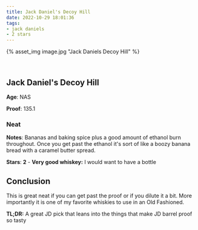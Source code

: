 ```yaml
---
title: Jack Daniel's Decoy Hill
date: 2022-10-29 18:01:36
tags:
- jack daniels
- 2 stars
---
```


{% asset_img image.jpg "Jack Daniels Decoy Hill" %}

&nbsp;

## Jack Daniel's Decoy Hill

**Age**: NAS

**Proof**: 135.1

### Neat

**Notes**: Bananas and baking spice plus a good amount of ethanol burn throughout. Once you get past the ethanol it's sort of like a boozy banana bread with a caramel butter spread.

**Stars**: **2** - **Very good whiskey:** I would want to have a bottle


## Conclusion

This is great neat if you can get past the proof or if you dilute it a bit. More importantly it is one of my favorite whiskies to use in an Old Fashioned.

**TL;DR:** A great JD pick that leans into the things that make JD barrel proof so tasty

